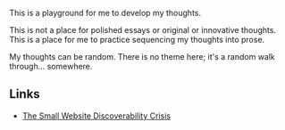 This is a playground for me to develop my thoughts.

This is not a place for polished essays or original or innovative thoughts. This is a place for me to practice sequencing my thoughts into prose.

My thoughts can be random. There is no theme here; it's a random walk through... somewhere.

## Links
- [The Small Website Discoverability Crisis](https://www.marginalia.nu/log/19-website-discoverability-crisis/)